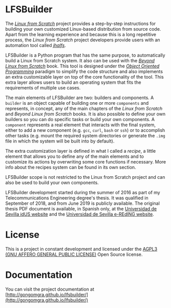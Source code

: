 # LFSBuilder

The _[Linux from Scratch](http://www.linuxfromscratch.org/)_ project provides a step-by-step instructions for building your own customized Linux-based distribution from source code. Apart from the learning experience and because this is a long repetitive process, the _Linux from Scratch_ project developers provide users with an automation tool called _[jhalfs](http://www.linuxfromscratch.org/alfs/)_.

LFSBuilder is a Python program that has the same purpose, to automatically build a Linux from Scratch system. It also can be used with the _[Beyond Linux from Scratch](http://www.linuxfromscratch.org/blfs/)_ book. This tool is designed under the _[Object Oriented Programming](https://en.wikipedia.org/wiki/Object-oriented_programming)_ paradigm to simplify the code structure and also implements an extra customizable layer on top of the core functionality of the tool. This extra layer allows users to build an operating system that fits the requirements of multiple use cases.

The main elements of LFSBuilder are two: builders and components. A `builder` is an object capable of building one or more `components` and represents, in concept, any of the main chapters of the _Linux from Scratch_ and _Beyond Linux from Scratch_ books. It is also possible to define your own builders so you can do specific tasks or build your own components. A `component` represents a real element that interacts with the final system, either to add a new component (e.g. `gcc`, `curl`, `bash` or `ssh`) or to accomplish other tasks (e.g. mount the required system directories or generate the `.img` file in which the system will be built into by default).

The extra customization layer is defined in what I called a _recipe_, a little element that allows you to define any of the main elements and to customize its actions by overwriting some core functions if necessary. More info about the recipes system can be found in its own section.

LFSBuilder scope is not restricted to the Linux from Scratch project and can also be used to build your own components.

LFSBuilder development started during the summer of 2016 as part of my Telecommunications Engineering degree's thesis. It was qualified in September of 2018, and from June 2019 is publicly available. The original thesis PDF document is available, in Spanish only, at the [Universidad de Sevilla idUS website](https://idus.us.es/xmlui/handle/11441/85015) and the [Universidad de Sevilla e-REdING website](http://bibing.us.es/proyectos/buscar/gonzalo+gomez+gracia/en/todo/and//en/todo/limitado_a/todos/entre/1970/y/2019///1).

# License

This is a project in constant development and licensed under the [AGPL3 (GNU AFFERO GENERAL PUBLIC LICENSE)](https://www.gnu.org/licenses/agpl-3.0.en.html) Open Source license.

# Documentation

You can visit the project documentation at [http://gongomgra.github.io/lfsbuilder/](http://gongomgra.github.io/lfsbuilder/)
